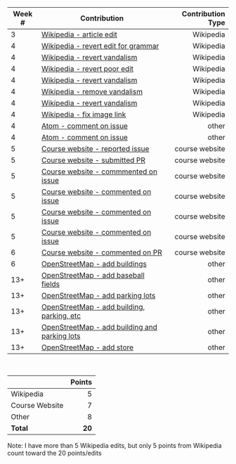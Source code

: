 | **Week #** | **Contribution**  | **Contribution Type**  |
| ---        | ---               | ---:                   |
| 3 | [Wikipedia - article edit](https://en.wikipedia.org/w/index.php?title=Keikhosro_Khoroush&diff=prev&oldid=825214340) | Wikipedia |
| 4 | [Wikipedia - revert edit for grammar](https://en.wikipedia.org/w/index.php?title=Virginia_reel_(dance)&diff=prev&oldid=825217972) | Wikipedia |
| 4 | [Wikipedia - revert vandalism](https://en.wikipedia.org/w/index.php?title=The_History_of_Rome_(podcast)&diff=prev&oldid=825218984) | Wikipedia |
| 4 | [Wikipedia - revert poor edit](https://en.wikipedia.org/w/index.php?title=Women_in_ancient_Rome&diff=prev&oldid=825219233) | Wikipedia |
| 4 | [Wikipedia - revert vandalism](https://en.wikipedia.org/w/index.php?title=Q%27orianka_Kilcher&diff=prev&oldid=825219975) | Wikipedia |
| 4 | [Wikipedia - remove vandalism](https://en.wikipedia.org/w/index.php?title=East_Catholic_High_School&diff=prev&oldid=825220481) | Wikipedia |
| 4 | [Wikipedia - revert vandalism](https://en.wikipedia.org/w/index.php?title=John_Varley_(painter)&diff=prev&oldid=825220942) | Wikipedia |
| 4 | [Wikipedia - fix image link](https://en.wikipedia.org/w/index.php?title=Thor&diff=prev&oldid=825221995) | Wikipedia |
| 4 | [Atom - comment on issue](https://github.com/atom/atom/issues/16771#issuecomment-366561808) | other |
| 4 | [Atom - comment on issue](https://github.com/atom/atom/issues/16776#issuecomment-366562159) | other |
| 5 | [Course website - reported issue](https://github.com/joannakl/cs480_s18/issues/11) | course website |
| 5 | [Course website - submitted PR](https://github.com/joannakl/cs480_s18/pull/75) | course website |
| 5 | [Course website - commmented on issue](https://github.com/joannakl/cs480_s18/issues/24#issuecomment-365142474) | course website |
| 5 | [Course website - commented on issue](https://github.com/joannakl/cs480_s18/issues/38#issuecomment-365333954) | course website |
| 5 | [Course website - commented on issue](https://github.com/joannakl/cs480_s18/issues/42#issuecomment-365140990) | course website |
| 5 | [Course website - commented on issue](https://github.com/joannakl/cs480_s18/issues/41#issuecomment-365143225) | course website |
| 6 | [Course website - commented on PR](https://github.com/joannakl/cs480_s18/pull/60#issuecomment-366912927) | course website |
| 6 | [OpenStreetMap - add buildings](https://www.openstreetmap.org/changeset/56741533) | other |
| 13+ | [OpenStreetMap - add baseball fields](https://www.openstreetmap.org/changeset/58968779) | other |
| 13+ | [OpenStreetMap - add parking lots](https://www.openstreetmap.org/changeset/58968839) | other |
| 13+ | [OpenStreetMap - add building, parking, etc](https://www.openstreetmap.org/changeset/58968997) | other |
| 13+ | [OpenStreetMap - add building and parking lots](https://www.openstreetmap.org/changeset/58969034) | other |
| 13+ | [OpenStreetMap - add store](https://www.openstreetmap.org/changeset/58969086) | other |

<br>

|     | **Points** |
| --- | ---:       |
| Wikipedia | 5 |
| Course Website | 7 |
| Other | 8 |
| **Total** | **20** |

Note: I have more than 5 Wikipedia edits, but only 5 points from Wikipedia count toward the 20 points/edits
